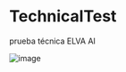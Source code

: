 # TechnicalTest
prueba técnica ELVA AI 

![image](https://user-images.githubusercontent.com/66746147/216508525-39d3bfc8-54b5-44ce-be83-88bffcc7b87a.png)

